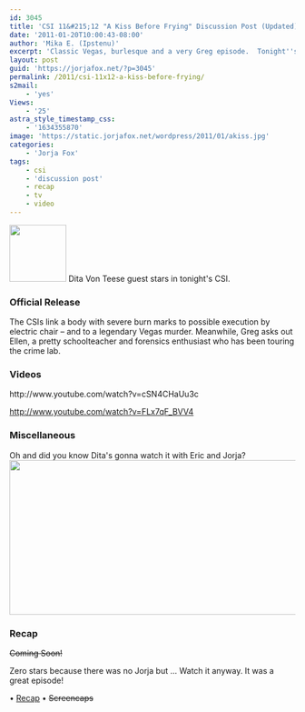 ```yaml
---
id: 3045
title: 'CSI 11&#215;12 "A Kiss Before Frying" Discussion Post (Updated)'
date: '2011-01-20T10:00:43-08:00'
author: 'Mika E. (Ipstenu)'
excerpt: 'Classic Vegas, burlesque and a very Greg episode.  Tonight''s CSI promises to be titillating. <em>Updated - No Jorja, but still good!</em>'
layout: post
guid: 'https://jorjafox.net/?p=3045'
permalink: /2011/csi-11x12-a-kiss-before-frying/
s2mail:
    - 'yes'
Views:
    - '25'
astra_style_timestamp_css:
    - '1634355870'
image: 'https://static.jorjafox.net/wordpress/2011/01/akiss.jpg'
categories:
    - 'Jorja Fox'
tags:
    - csi
    - 'discussion post'
    - recap
    - tv
    - video
---
```


<img src="//static.jorjafox.net/wordpress/2011/01/akiss-100x100.jpg" alt="" title="akiss" width="100" height="100" class="alignleft size-thumbnail wp-image-3046" /> Dita Von Teese guest stars in tonight's CSI.

<h3>Official Release</h3>
The CSIs link a body with severe burn marks to possible execution by electric chair – and to a legendary Vegas murder. Meanwhile, Greg asks out Ellen, a pretty schoolteacher and forensics enthusiast who has been touring the crime lab.

<h3>Videos</h3>
http://www.youtube.com/watch?v=cSN4CHaUu3c

http://www.youtube.com/watch?v=FLx7qF_BVV4

<h3> Miscellaneous </h3>

Oh and did you know Dita's gonna watch it with Eric and Jorja?
<a href="http://twitter.com/DitaVonTeese/status/28130114038403072"><img src="//static.jorjafox.net/wordpress/2011/01/dita-tweet.jpg" alt="" title="dita-tweet" width="574" height="272" class="aligncenter size-full wp-image-3057" /></a>

<h3>Recap</h3>
<del>Coming Soon!</del>

Zero stars because there was no Jorja but ... Watch it anyway.  It was a great episode!

&bull; <a href="https://jorjafox.net/wiki/A_Kiss_Before_Frying">Recap</a>
&bull; <del>Screencaps</del>
